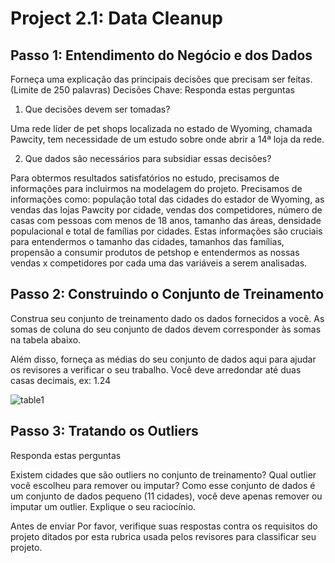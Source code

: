 # Project 2.1: Data Cleanup

## Passo 1: Entendimento do Negócio e dos Dados

Forneça uma explicação das principais decisões que precisam ser feitas. (Limite de 250 palavras)
Decisões Chave:
Responda estas perguntas

1.	Que decisões devem ser tomadas?

Uma rede líder de pet shops localizada no estado de Wyoming, chamada Pawcity, tem necessidade de um estudo sobre onde abrir a 14ª loja da rede.

2.	Que dados são necessários para subsidiar essas decisões?

Para obtermos resultados satisfatórios no estudo, precisamos de informações para incluirmos na modelagem do projeto. Precisamos de informações como: população total das cidades do estador de Wyoming, as vendas das lojas Pawcity por cidade, vendas dos competidores, número de casas com pessoas com menos de 18 anos, tamanho das áreas, densidade populacional e total de famílias por cidades. Estas informações são cruciais para entendermos o tamanho das cidades, tamanhos das famílias, propensão a consumir produtos de petshop e entendermos as nossas vendas x competidores por cada uma das variáveis a serem analisadas.

## Passo 2: Construindo o Conjunto de Treinamento

Construa seu conjunto de treinamento dado os dados fornecidos a você. As somas de coluna do seu conjunto de dados devem corresponder às somas na tabela abaixo.

Além disso, forneça as médias do seu conjunto de dados aqui para ajudar os revisores a verificar o seu trabalho. Você deve arredondar até duas casas decimais, ex: 1.24

![table1](https://user-images.githubusercontent.com/34245933/50059977-ec12cd00-0174-11e9-920b-5bbfba2edc0d.PNG)

## Passo 3: Tratando os Outliers

Responda estas perguntas

Existem cidades que são outliers no conjunto de treinamento? Qual outlier você escolheu para remover ou imputar? Como esse conjunto de dados é um conjunto de dados pequeno (11 cidades), você deve apenas remover ou imputar um outlier. Explique o seu raciocínio.

Antes de enviar
Por favor, verifique suas respostas contra os requisitos do projeto ditados por esta rubrica usada pelos revisores para classificar seu projeto.
